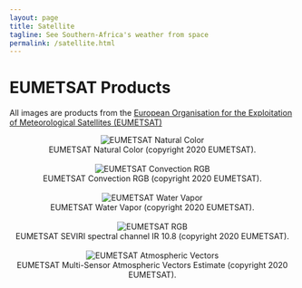 ```yaml
---
layout: page
title: Satellite
tagline: See Southern-Africa's weather from space
permalink: /satellite.html
---
```

<meta http-equiv="refresh" content="950" >

# EUMETSAT Products

All images are products from the [European Organisation for the Exploitation of
Meteorological Satellites (EUMETSAT)](https://www.eumetsat.int/website/home/index.html) 

<center> 
<center> 
<td align="center" valign="center"> <img
SRC="https://eumetview.eumetsat.int/static-images/latestImages/EUMETSAT_MSG_RGBNatColourEnhncd_SouthernAfrica.jpg"
alt="EUMETSAT Natural Color" /> <br /> EUMETSAT Natural Color (copyright 2020 EUMETSAT). </td> 
</center>

<br>

<center> 
<td align="center" valign="center"> <img
SRC="https://eumetview.eumetsat.int/static-images/latestImages/EUMETSAT_MSG_RGBConvection_SouthernAfrica.jpg"
alt="EUMETSAT Convection RGB" /> <br /> EUMETSAT Convection RGB (copyright 2020 EUMETSAT). </td> 
</center>

<br>

<center> 
<td align="center" valign="center"> <img
SRC="https://eumetview.eumetsat.int/static-images/latestImages/EUMETSAT_MSG_WV062_SouthernAfrica.jpg"
alt="EUMETSAT Water Vapor" /> <br /> EUMETSAT Water Vapor (copyright 2020 EUMETSAT). </td> 
</center>

<br>

<td align="center" valign="center"> <img
SRC="https://eumetview.eumetsat.int/static-images/latestImages/EUMETSAT_MSG_IR108Color_SouthernAfrica.jpg"
alt="EUMETSAT RGB" /> <br /> EUMETSAT SEVIRI spectral channel IR 10.8 (copyright 2020 EUMETSAT). </td> 
</center>

<br>

<center>
<td align="center" valign="center"> <img
SRC="https://eumetview.eumetsat.int/static-images/latestImages/EUMETSAT_MSG_AMV_SouthernAfrica.png"
alt="EUMETSAT Atmospheric Vectors" /> <br /> EUMETSAT Multi-Sensor Atmospheric Vectors Estimate (copyright 2020 EUMETSAT). </td> 
</center>
